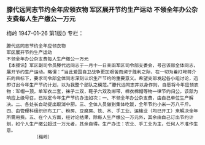 ### 滕代远同志节约全年应领衣物  军区展开节约生产运动  不领全年办公杂支费每人生产缴公一万元
梅岭
1947-01-26
第1版()
专栏：

    滕代远同志节约全年应领衣物
    军区展开节约生产运动
    不领全年办公杂支费每人生产缴公一万元
    【本报讯】军区副司令员滕代远同志于一月十一日亲函军区司令部支委会，号召该部全体同志，展开节约生产运动。略谓：“当此爱国自卫战争更加艰苦而濒于胜利之际，在一切为着打垮蒋介石的目标下，要求司令部全体同志深刻认识生产节约的重要意义。希望支部发起各小组讨论，迅即订出今年生产节约计划，以为我整个部队之模范。”滕代远同志并以身作则，自愿将今年应领衣物：军帽一顶，单军衣二套，袜子二双，鞋子六双及绑带，棉衣棉帽等物一律节约归公。该部为响应上级号召，已拟定今年生产节约办法如次：一、不领全年办公杂支费，由自己单位生产解决。二、各处长自动提出取消中厨。三、全体人员做到集体吃饭，全年节约小米一万八千斤。四、由管理科组织织布工厂、粉房、豆腐房、铁、木、手工业、运输业（均已开工）来解决全年所需用费。五、在个人方面，经讨论结果，除每人生产缴公一万元外，其余由自己订出节约计划，如个人生产缴公超过一万元者，其余自得。生产办法：农业、手工业为主，任何人不准作生意。
              （梅岭）
